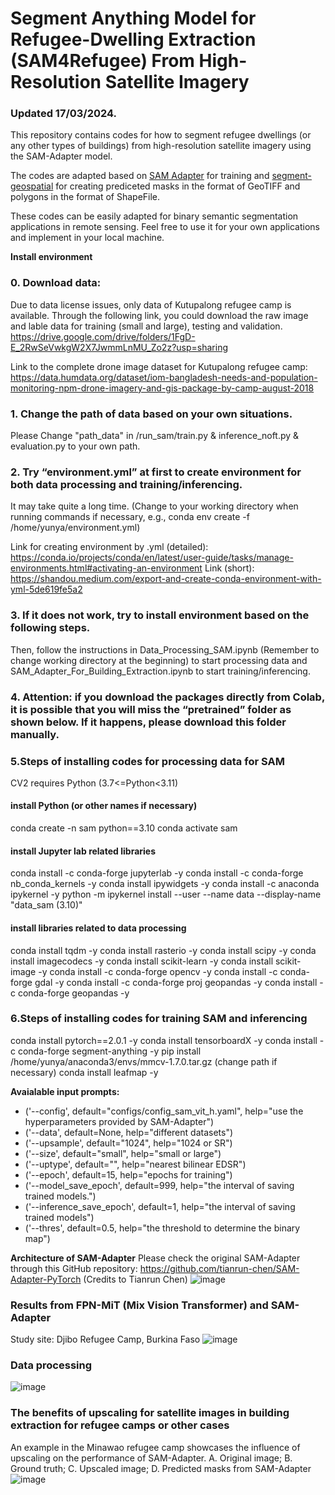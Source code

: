 # Segment Anything Model for Refugee-Dwelling Extraction (SAM4Refugee) From High-Resolution Satellite Imagery

### Updated 17/03/2024. 

This repository contains codes for how to segment refugee dwellings (or any other types of buildings) from high-resolution satellite imagery using the SAM-Adapter model.<br>

The codes are adapted based on [SAM Adapter](https://github.com/tianrun-chen/SAM-Adapter-PyTorch) for training and [segment-geospatial](https://github.com/opengeos/segment-geospatial) for creating prediceted masks in the format of GeoTIFF and polygons in the format of ShapeFile.<br>

These codes can be easily adapted for binary semantic segmentation applications in remote sensing. Feel free to use it for your own applications and implement in your local machine.<br>

**Install environment**

### 0. Download data:
Due to data license issues, only data of Kutupalong refugee camp is available.
Through the following link, you could download the raw image and lable data for training (small and large), testing and validation.
https://drive.google.com/drive/folders/1FgD-E_2RwSeVwkgW2X7JwmmLnMU_Zo2z?usp=sharing

Link to the complete drone image dataset for Kutupalong refugee camp:
https://data.humdata.org/dataset/iom-bangladesh-needs-and-population-monitoring-npm-drone-imagery-and-gis-package-by-camp-august-2018

### 1. Change the path of data based on your own situations.
Please Change "path_data" in /run_sam/train.py & inference_noft.py & evaluation.py to your own path.

### 2. Try “environment.yml” at first to create environment for both data processing and training/inferencing. 
It may take quite a long time. 
(Change to your working directory when running commands if necessary, 
e.g., conda env create -f /home/yunya/environment.yml)

Link for creating environment by .yml (detailed): https://conda.io/projects/conda/en/latest/user-guide/tasks/manage-environments.html#activating-an-environment
Link (short): https://shandou.medium.com/export-and-create-conda-environment-with-yml-5de619fe5a2

### 3. If it does not work, try to install environment based on the following steps.
Then, follow the instructions in Data_Processing_SAM.ipynb (Remember to change working directory at the beginning) to start processing data and SAM_Adapter_For_Building_Extraction.ipynb to start training/inferencing. 

### 4. Attention: if you download the packages directly from Colab, it is possible that you will miss the “pretrained” folder as shown below. If it happens, please download this folder manually.

### 5.Steps of installing codes for processing data for SAM
CV2 requires Python (3.7<=Python<3.11)
#### install Python (or other names if necessary)
conda create -n sam  python==3.10
conda activate sam 

#### install Jupyter lab related libraries
conda install -c conda-forge jupyterlab -y
conda install -c conda-forge nb_conda_kernels -y
conda install ipywidgets -y
conda install -c anaconda ipykernel -y
python -m ipykernel install --user --name data --display-name "data_sam (3.10)"

#### install libraries related to data processing
conda install tqdm -y
conda install rasterio -y
conda install scipy -y
conda install imagecodecs -y
conda install scikit-learn -y
conda install scikit-image -y
conda install -c conda-forge opencv -y
conda install -c conda-forge gdal -y
conda install -c conda-forge proj geopandas -y
conda install -c conda-forge geopandas -y

### 6.Steps of installing codes for training SAM and inferencing
conda install pytorch==2.0.1 -y
conda install tensorboardX -y
conda install -c conda-forge segment-anything -y
pip install /home/yunya/anaconda3/envs/mmcv-1.7.0.tar.gz (change path if necessary)
conda install leafmap -y

**Avaialable input prompts: <br>**
- ('--config', default="configs/config_sam_vit_h.yaml", help="use the hyperparameters provided by SAM-Adapter")
- ('--data', default=None, help="different datasets")
- ('--upsample', default="1024", help="1024 or SR") 
- ('--size', default="small", help="small or large") 
- ('--uptype', default="", help="nearest bilinear EDSR") 
- ('--epoch', default=15, help="epochs for training") 
- ('--model_save_epoch', default=999, help="the interval of saving trained models.") 
- ('--inference_save_epoch', default=1, help="the interval of saving trained models") 
- ('--thres', default=0.5, help="the threshold to determine the binary map")  

**Architecture of SAM-Adapter**
Please check the original SAM-Adapter through this GitHub repository: https://github.com/tianrun-chen/SAM-Adapter-PyTorch (Credits to Tianrun Chen)
![image](https://github.com/YunyaGaoTree/SAM-Adapter-For-Refugee-Dwelling-Extraction/assets/101531630/43e81a27-8cbc-45b1-a41d-9ce307ee7de2)

### Results from FPN-MiT (Mix Vision Transformer) and SAM-Adapter
Study site: Djibo Refugee Camp, Burkina Faso 
![image](https://github.com/YunyaGaoTree/SAM-Adapter-For-Refugee-Dwelling-Extraction/assets/101531630/3eb90a6c-6b9a-49d5-819e-a72154c52177)

### Data processing
![image](https://github.com/YunyaGaoTree/SAM-Adapter-For-Refugee-Dwelling-Extraction/assets/101531630/99dd0422-4dfe-43e9-9c8c-0ef1c77db647)

### The benefits of upscaling for satellite images in building extraction for refugee camps or other cases
An example in the Minawao refugee camp showcases the influence of upscaling on the performance of SAM-Adapter. 
A. Original image; 
B. Ground truth; 
C. Upscaled image; 
D. Predicted masks from SAM-Adapter
![image](https://github.com/YunyaGaoTree/SAM-Adapter-For-Refugee-Dwelling-Extraction/assets/101531630/8e015c47-ca6a-4559-afd4-b5237fd2ac2e)





